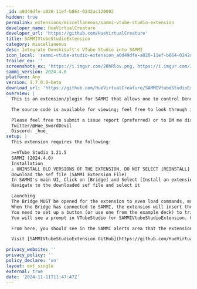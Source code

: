 ```yaml
---
_id: a0d49dfe-a020-11ef-b864-0242ac120002
hidden: true
permalink: extensions/miscellaneous/sammi-vtube-studio-extension
developer_name: HueVirtualCreature
developer_url: 'https://github.com/HueVirtualCreature'
title: SAMMIVtubeStudioExtension
category: miscellaneous
desc: Integrate Denshisoft's VTube Studio into SAMMI
icon_local: 'sammi-vtube-studio-extension_a0d49dfe-a020-11ef-b864-0242ac120002_icon.png'
trailer_ex: ''
screenshots_ex: 'https://i.imgur.com/28hRlov.png, https://i.imgur.com/JCALBAn.png, https://i.imgur.com/2CIIBr6.png, https://i.imgur.com/daS2dSc.png'
sammi_version: 2024.4.0
platform: Any
version: 1.7.0.0-beta
download_url: 'https://github.com/HueVirtualCreature/SAMMIVtubeStudioExtension/releases'
overview: |
  This is an extension/plugin for SAMMI that allows one to control Denchisoft's VTubeStudio using their API.

  The source code is available for viewing; feel free to look through it, get a third party consultation, or reach out to myself about any security or other concerns regarding this extension's operation. Furthermore, I am not responsible for any end-user's actions regarding the use of this extension.

  Please feel free to submit a issue report (preferred) or to DM me directly on Twitter if you need help or have questions. 
  Twitter/@Hue_SwordDevil
  Discord: _hue_
setup: |
  This extension requires the following:

  >=VTube Studio 1.21.5  
  SAMMI (2024.4.0)  
  Installation  
  ⚠️ UNINSTALL OLD VERSIONS OF THE EXTENSION. DO NOT SELECT [REINSTALL]  
  Download the sef file (SAMMI Extension File)  
  In SAMMI's main UI, Click on [Bridge] and Select [Install an extension]  
  Navigate to the downloaded sef file and select it  

  Launching  
  The Bridge MUST be opened for the extension to even load commands, much less work at all.  
  When the Bridge has connected to SAMMI, the extension will insert the VtubeStudio Extension commands.  
  You need to set up a button (or use one from the example deck) to trigger an authentication request between SAMMI and VtubeStudio.  
  You will see a prompt in VTubeStudio for SAMMIVtubeStudioExtension. Click [Allow].  

  From here, you should see in the SAMMI alerts area that the extension successfully authenticated. **Note:** You do not need to request a new token each time you launch, but you need to re-authenticate. I suggest doing this with a saved token.

  Visit [SAMMIVtubeStudioExtension GitHub](https://github.com/HueVirtualCreature/SAMMIVtubeStudioExtension) for more documentation.

privacy_website: ''
privacy_policy: ''
policy_declare: 'on'
layout: ext_single
external: true
date: '2024-11-11T11:47:47Z'
---
```


